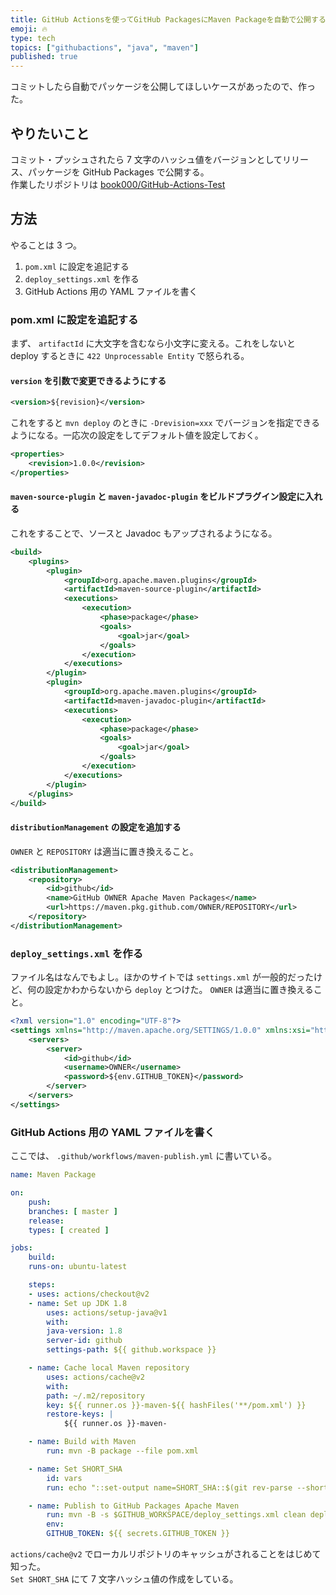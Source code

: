 ```yaml
---
title: GitHub Actionsを使ってGitHub PackagesにMaven Packageを自動で公開する
emoji: 🔥
type: tech
topics: ["githubactions", "java", "maven"]
published: true
---
```


コミットしたら自動でパッケージを公開してほしいケースがあったので、作った。

## やりたいこと

コミット・プッシュされたら 7 文字のハッシュ値をバージョンとしてリリース、パッケージを GitHub Packages で公開する。  
作業したリポジトリは [book000/GitHub-Actions-Test](https://github.com/book000/GitHub-Actions-Test)

## 方法

やることは 3 つ。

1. `pom.xml` に設定を追記する
2. `deploy_settings.xml` を作る
3. GitHub Actions 用の YAML ファイルを書く

### pom.xml に設定を追記する

まず、 `artifactId` に大文字を含むなら小文字に変える。これをしないと deploy するときに `422 Unprocessable Entity` で怒られる。

#### `version` を引数で変更できるようにする

```xml
<version>${revision}</version>
```

これをすると `mvn deploy` のときに `-Drevision=xxx` でバージョンを指定できるようになる。一応次の設定をしてデフォルト値を設定しておく。

```xml
<properties>
    <revision>1.0.0</revision>
</properties>
```

#### `maven-source-plugin` と `maven-javadoc-plugin` をビルドプラグイン設定に入れる

これをすることで、ソースと Javadoc もアップされるようになる。

```xml
<build>
    <plugins>
        <plugin>
            <groupId>org.apache.maven.plugins</groupId>
            <artifactId>maven-source-plugin</artifactId>
            <executions>
                <execution>
                    <phase>package</phase>
                    <goals>
                        <goal>jar</goal>
                    </goals>
                </execution>
            </executions>
        </plugin>
        <plugin>
            <groupId>org.apache.maven.plugins</groupId>
            <artifactId>maven-javadoc-plugin</artifactId>
            <executions>
                <execution>
                    <phase>package</phase>
                    <goals>
                        <goal>jar</goal>
                    </goals>
                </execution>
            </executions>
        </plugin>
    </plugins>
</build>
```

#### `distributionManagement` の設定を追加する

`OWNER` と `REPOSITORY` は適当に置き換えること。

```xml
<distributionManagement>
    <repository>
        <id>github</id>
        <name>GitHub OWNER Apache Maven Packages</name>
        <url>https://maven.pkg.github.com/OWNER/REPOSITORY</url>
    </repository>
</distributionManagement>
```

### `deploy_settings.xml` を作る

ファイル名はなんでもよし。ほかのサイトでは `settings.xml` が一般的だったけど、何の設定かわからないから `deploy` とつけた。
`OWNER` は適当に置き換えること。

```xml
<?xml version="1.0" encoding="UTF-8"?>
<settings xmlns="http://maven.apache.org/SETTINGS/1.0.0" xmlns:xsi="http://www.w3.org/2001/XMLSchema-instance" xsi:schemaLocation="http://maven.apache.org/SETTINGS/1.0.0 http://maven.apache.org/xsd/settings-1.0.0.xsd">
    <servers>
        <server>
            <id>github</id>
            <username>OWNER</username>
            <password>${env.GITHUB_TOKEN}</password>
        </server>
    </servers>
</settings>
```

### GitHub Actions 用の YAML ファイルを書く

ここでは、 `.github/workflows/maven-publish.yml` に書いている。

```yaml
name: Maven Package

on:
    push:
    branches: [ master ]
    release:
    types: [ created ]

jobs:
    build:
    runs-on: ubuntu-latest

    steps:
    - uses: actions/checkout@v2
    - name: Set up JDK 1.8
        uses: actions/setup-java@v1
        with:
        java-version: 1.8
        server-id: github
        settings-path: ${{ github.workspace }}

    - name: Cache local Maven repository
        uses: actions/cache@v2
        with:
        path: ~/.m2/repository
        key: ${{ runner.os }}-maven-${{ hashFiles('**/pom.xml') }}
        restore-keys: |
            ${{ runner.os }}-maven-

    - name: Build with Maven
        run: mvn -B package --file pom.xml

    - name: Set SHORT_SHA
        id: vars
        run: echo "::set-output name=SHORT_SHA::$(git rev-parse --short HEAD)"

    - name: Publish to GitHub Packages Apache Maven
        run: mvn -B -s $GITHUB_WORKSPACE/deploy_settings.xml clean deploy --batch-mode --no-transfer-progress -Drevision=${{ steps.vars.outputs.SHORT_SHA }}
        env:
        GITHUB_TOKEN: ${{ secrets.GITHUB_TOKEN }}
```

`actions/cache@v2` でローカルリポジトリのキャッシュがされることをはじめて知った。  
`Set SHORT_SHA` にて 7 文字ハッシュ値の作成をしている。
